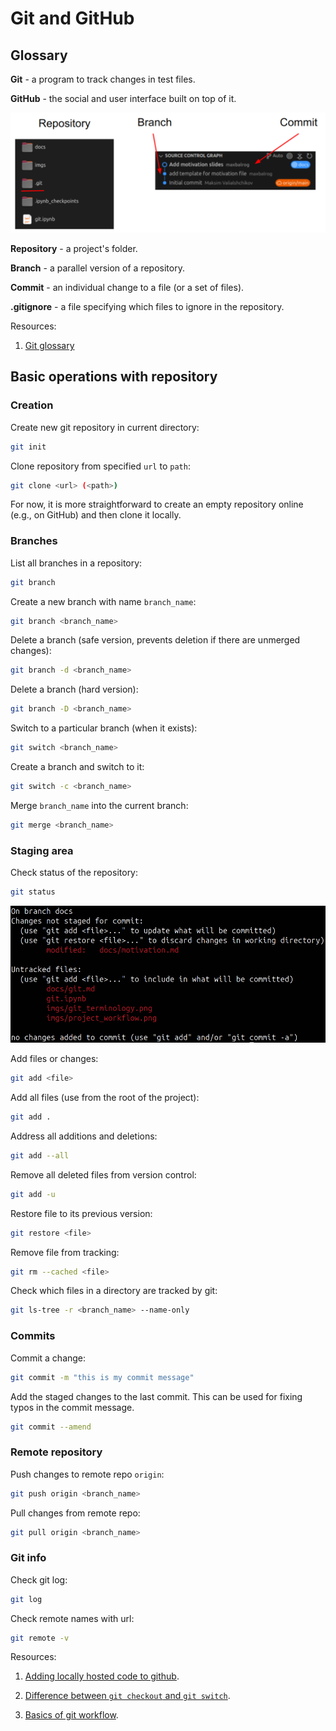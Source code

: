 # Git and GitHub

## Glossary

**Git** - a program to track changes in test files.

**GitHub** - the social and user interface built on top of it.

![Image](../imgs/git_terminology.png)

**Repository** - a project's folder.

**Branch** - a parallel version of a repository.

**Commit** - an individual change to a file (or a set of files).

**.gitignore** - a file specifying which files to ignore in the repository.

Resources:

1. [Git glossary](https://docs.github.com/en/get-started/learning-about-github/github-glossary#git)

## Basic operations with repository

### Creation

Create new git repository in current directory:

```bash
git init
```

Clone repository from specified `url` to `path`:

```bash
git clone <url> (<path>)
```

For now, it is more straightforward to create an empty repository online (e.g., on GitHub) and then clone it locally.

### Branches

List all branches in a repository:

```bash
git branch
```

Create a new branch with name `branch_name`:

```bash
git branch <branch_name>
```

Delete a branch (safe version, prevents deletion if there are unmerged changes):

```bash
git branch -d <branch_name>
```

Delete a branch (hard version):

```bash
git branch -D <branch_name>
```

Switch to a particular branch (when it exists):

```bash
git switch <branch_name>
```

Create a branch and switch to it:

```bash
git switch -c <branch_name>
```

Merge `branch_name` into the current branch:

```bash
git merge <branch_name>
```

### Staging area

Check status of the repository:

```bash
git status
```

![Image](../imgs/staging_area.png)

Add files or changes:

```bash
git add <file>
```

Add all files (use from the root of the project):

```bash
git add .
```

Address all additions and deletions:

```bash
git add --all
```

Remove all deleted files from version control:

```bash
git add -u
```

Restore file to its previous version:

```bash
git restore <file>
```

Remove file from tracking:

```bash
git rm --cached <file>
```

Check which files in a directory are tracked by git:

```bash
git ls-tree -r <branch_name> --name-only
```

### Commits

Commit a change:

```bash
git commit -m "this is my commit message"
```

Add the staged changes to the last commit. This can be used for fixing typos in the commit message.

```bash
git commit --amend
```

### Remote repository

Push changes to remote repo `origin`:

```bash
git push origin <branch_name>
```

Pull changes from remote repo:

```bash
git pull origin <branch_name>
```

### Git info

Check git log:

```bash
git log
```

Check remote names with url:

```bash
git remote -v
```


Resources:

1. [Adding locally hosted code to github](https://docs.github.com/en/migrations/importing-source-code/using-the-command-line-to-import-source-code/adding-locally-hosted-code-to-github).

2. [Difference between `git checkout` and `git switch`](https://stackoverflow.com/questions/57265785/whats-the-difference-between-git-switch-and-git-checkout-branch).

3. [Basics of git workflow](https://gist.github.com/blackfalcon/8428401).
